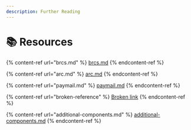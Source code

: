 ```yaml
---
description: Further Reading
---
```


# 📚 Resources

{% content-ref url="brcs.md" %}
[brcs.md](brcs.md)
{% endcontent-ref %}

{% content-ref url="arc.md" %}
[arc.md](arc.md)
{% endcontent-ref %}

{% content-ref url="paymail.md" %}
[paymail.md](paymail.md)
{% endcontent-ref %}

{% content-ref url="broken-reference" %}
[Broken link](broken-reference)
{% endcontent-ref %}

{% content-ref url="additional-components.md" %}
[additional-components.md](additional-components.md)
{% endcontent-ref %}
